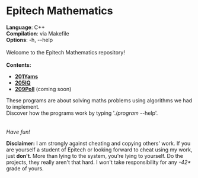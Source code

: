 # Epitech Mathematics

**Language**: C++<br>
**Compilation**: via Makefile<br>
**Options**: -h, --help<br>
<br>
Welcome to the Epitech Mathematics repository!<br>
<br>
<b>Contents:</b>

- [**201Yams**](https://github.com/QuentindiMeo/Epitech-Maths/tree/master/201yams)
- [**205IQ**](https://github.com/QuentindiMeo/Epitech-Maths/tree/master/205IQ)
- [**209Poll**]() (coming soon)

These programs are about solving maths problems using algorithms we had to implement.<br>
Discover how the programs work by typing './<i>program</i> --help'.<br>
<br>
<br>
<i>Have fun!</i>
<br>

<b>Disclaimer:</b> I am strongly against cheating and copying others' work. If you are yourself a student of Epitech or looking forward to cheat using my work, just <b>don't</b>. More than lying to the system, you're lying to yourself. Do the projects, they really aren't that hard. I won't take responsibility for any <i>-42*</i> grade of yours.

